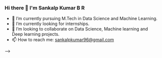 ### Hi there 👋 I'm Sankalp Kumar B R



- 🔭 I’m currently pursuing M.Tech in Data Science and Machine Learning.
- 🌱 I’m currently looking for internships.
- 👯 I’m looking to collaborate on Data Science, Machine learning and Deep learning projects.
- 📫 How to reach me: sankalpkumar96@gmail.com 

-->
